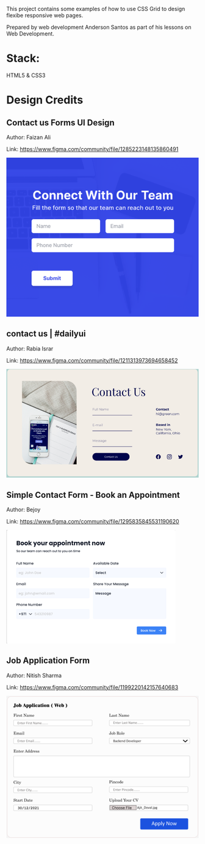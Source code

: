 This project contains some examples of how to use CSS Grid to design flexibe responsive web pages.

Prepared by web development Anderson Santos as part of his lessons on Web Development.

# Stack:

HTML5 & CSS3

# Design Credits

## Contact us Forms UI Design

Author: Faizan Ali

Link: https://www.figma.com/community/file/1285223148135860491

<img src="./assets/connect-with-our-team.png">

## contact us | #dailyui

Author: Rabia Israr

Link: https://www.figma.com/community/file/1211313973694658452

<img src="./assets/contact -us-dailyui.png">

## Simple Contact Form - Book an Appointment

Author: Bejoy

Link: https://www.figma.com/community/file/1295835845531190620

<img src="./assets/simple-contact-form-book-an-appointment.png">

## Job Application Form

Author: Nitish Sharma

Link: https://www.figma.com/community/file/1199220142157640683

<img src="./assets/job-application-form.png">
